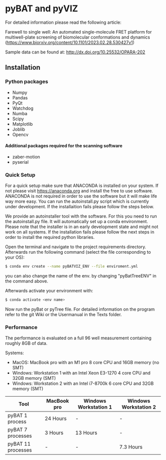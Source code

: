 # pyBAT and pyVIZ

For detailed information please read the following article: 

Farewell to single well: An automated single-molecule FRET platform for multiwell-plate screening of biomolecular
conformations and dynamics (https://www.biorxiv.org/content/10.1101/2023.02.28.530427v1)

Sample data can be found at: http://dx.doi.org/10.25532/OPARA-202

## Installation

### Python packages 
- Numpy
- Pandas 
- PyQt 
- Watchdog 
- Numba 
- Scipy
- Matplotlib
- Joblib
- Opencv

#### Additional packages required for the scanning software

- zaber-motion
- pyserial

### Quick Setup
For a quick setup make sure that ANACONDA is installed on your system. If not please visit https://anaconda.org and
install the free to use software. ANACONDA is not required in order to use the software but it will make life 
way more easy. You can run the autoinstall.py script which is currently under development. If the installaition
fails please follow the steps below.

We provide an autoinstaller tool with the software. For this you need to run the autoinstall.py file. It will 
automatically set up a conda environment. Please note that the installer is in an early development state
and might not work on all systems. If the installation fails please follow the next steps in order to install 
the required python libraries. 

Open the terminal and navigate to the project requirements directory. Afterwards run the following command (select
the file corresponding to your OS):

```bash
$ conda env create --name pyBATVIZ_ENV --file enviroment.yml
```
you can also change the name of the env. by changing "pyBatTreeENV" in the command above.

Afterwards activate your environment with: 

```bash
$ conda activate <env name>
```

Now run the pyBat or pyTree file. For detailed information on the program refer to the git Wiki or the Usermanual in the Texts folder.

### Performance 
The performance is evaluated on a full 96 well measurement containing roughly 8GB of data.

Systems: 
- MacOS: MacBook pro with an M1 pro 8 core CPU and 16GB memory (no SMT)
- Windows: Workstation 1 with an Intel Xeon E3-1270 4 core CPU and 32GB memory (SMT)
- Windows: Workstation 2 with an Intel i7-8700k 6 core CPU and 32GB memory (SMT)

| Tool                | MacBook pro | Windows Workstation 1 | Windows Workstation 2 |
|---------------------|-------------|-----------------------|-----------------------|
| pyBAT 1 process     | 24 Hours    | -                     | -                     |
| pyBAT 7 processes  | 3 Hours     | 13 Hours              | -                     |
| pyBAT 11 processes | -           | -                     | 7.3 Hours             |  
